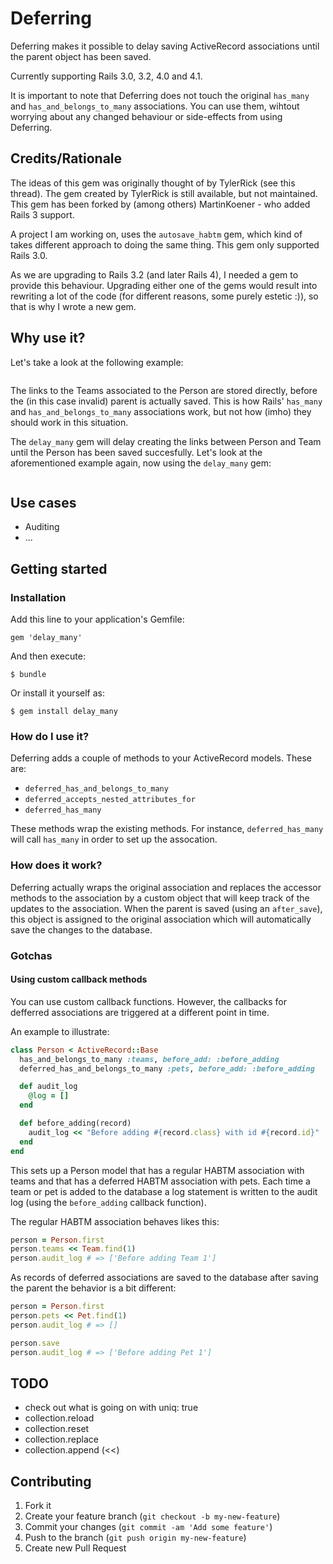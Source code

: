 # Deferring

Deferring makes it possible to delay saving ActiveRecord associations until the
parent object has been saved.

Currently supporting Rails 3.0, 3.2, 4.0 and 4.1.

It is important to note that Deferring does not touch the original `has_many`
and `has_and_belongs_to_many` associations. You can use them, wihtout worrying
about any changed behaviour or side-effects from using Deferring.

## Credits/Rationale

The ideas of this gem was originally thought of by TylerRick (see this thread).
The gem created by TylerRick is still available, but not maintained. This gem
has been forked by (among others) MartinKoener - who added Rails 3 support.

A project I am working on, uses the `autosave_habtm` gem, which kind of takes
different approach to doing the same thing. This gem only supported Rails 3.0.

As we are upgrading to Rails 3.2 (and later Rails 4), I needed a gem to provide
this behaviour. Upgrading either one of the gems would result into rewriting a
lot of the code (for different reasons, some purely estetic :)), so that is why
I wrote a new gem.


## Why use it?

Let's take a look at the following example:

``` ruby

```

The links to the Teams associated to the Person are stored directly, before the
(in this case invalid) parent is actually saved. This is how Rails' `has_many`
and `has_and_belongs_to_many` associations work, but not how (imho) they should
work in this situation.

The `delay_many` gem will delay creating the links between Person and Team until
the Person has been saved succesfully. Let's look at the aforementioned example
again, now using the `delay_many` gem:

``` ruby

```


## Use cases

* Auditing
* ...


## Getting started

### Installation

Add this line to your application's Gemfile:

    gem 'delay_many'

And then execute:

    $ bundle

Or install it yourself as:

    $ gem install delay_many


### How do I use it?

Deferring adds a couple of methods to your ActiveRecord models. These are:

- `deferred_has_and_belongs_to_many`
- `deferred_accepts_nested_attributes_for`
- `deferred_has_many`

These methods wrap the existing methods. For instance, `deferred_has_many` will
call `has_many` in order to set up the assocation.

### How does it work?

Deferring actually wraps the original association and replaces the accessor
methods to the association by a custom object that will keep track of the
updates to the association. When the parent is saved (using an `after_save`),
this object is assigned to the original association which will automatically
save the changes to the database.

### Gotchas

#### Using custom callback methods

You can use custom callback functions. However, the callbacks for defferred
associations are triggered at a different point in time.

An example to illustrate:

``` ruby
class Person < ActiveRecord::Base
  has_and_belongs_to_many :teams, before_add: :before_adding
  deferred_has_and_belongs_to_many :pets, before_add: :before_adding

  def audit_log
    @log = []
  end

  def before_adding(record)
    audit_log << "Before adding #{record.class} with id #{record.id}"
  end
end
```

This sets up a Person model that has a regular HABTM association with teams and
that has a deferred HABTM association with pets. Each time a team or pet is
added to the database a log statement is written to the audit log (using the
`before_adding` callback function).

The regular HABTM association behaves likes this:

``` ruby
person = Person.first
person.teams << Team.find(1)
person.audit_log # => ['Before adding Team 1']
```

As records of deferred associations are saved to the database after saving the
parent the behavior is a bit different:

``` ruby
person = Person.first
person.pets << Pet.find(1)
person.audit_log # => []

person.save
person.audit_log # => ['Before adding Pet 1']
```

## TODO

* check out what is going on with uniq: true
* collection.reload
* collection.reset
* collection.replace
* collection.append (<<)

## Contributing

1. Fork it
2. Create your feature branch (`git checkout -b my-new-feature`)
3. Commit your changes (`git commit -am 'Add some feature'`)
4. Push to the branch (`git push origin my-new-feature`)
5. Create new Pull Request
